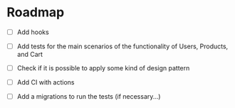 # Roadmap

- [ ] Add hooks
- [ ] Add tests for the main scenarios of the functionality of Users, Products, and Cart
- [ ] Check if it is possible to apply some kind of design pattern
- [ ] Add CI with actions
- [ ] Add a migrations to run the tests (if necessary...)


